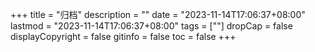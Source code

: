 +++
title = "归档"
description = ""
date = "2023-11-14T17:06:37+08:00"
lastmod = "2023-11-14T17:06:37+08:00"
tags = [""]
dropCap = false
displayCopyright = false
gitinfo = false
toc = false
+++